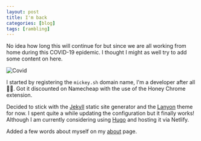 ```yaml
---
layout: post
title: I'm back
categories: [blog]
tags: [rambling]
---
```


No idea how long this will continue for but since we are all working 
from home during this COVID-19 epidemic. I thought I might as well try to add some content on here.

![Covid](https://cdn.dribbble.com/users/285475/screenshots/10839106/media/993d333ae06f58789600d1ee9d1d320f.gif)

I started by registering the `mickey.sh` domain name, I'm a developer after all 👨‍💻.
Got it discounted on Namecheap with the use of the Honey Chrome extension.

Decided to stick with the [Jekyll](https://jekyllrb.com/) static site generator and the [Lanyon](https://github.com/poole/lanyon) theme for now. I spent quite a while updating the configuration but it finally works! Although I am currently considering using [Hugo](https://gohugo.io/) and hosting it via Netlify.

Added a few words about myself on my [about](/about) page.